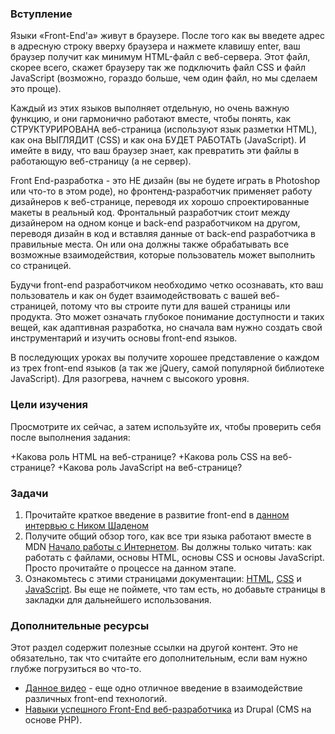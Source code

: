 ### Вступление

Языки «Front-End'a» живут в браузере. После того как вы введете адрес в адресную строку вверху браузера и нажмете клавишу enter, ваш браузер получит как минимум HTML-файл с веб-сервера. Этот файл, скорее всего, скажет браузеру так же подключить файл CSS и файл JavaScript (возможно, гораздо больше, чем один файл, но мы сделаем это проще).

Каждый из этих языков выполняет отдельную, но очень важную функцию, и они гармонично работают вместе, чтобы понять, как СТРУКТУРИРОВАНА веб-страница (используют язык разметки HTML), как она ВЫГЛЯДИТ (CSS) и как она БУДЕТ РАБОТАТЬ (JavaScript). И имейте в виду, что ваш браузер знает, как превратить эти файлы в работающую веб-страницу (а не сервер).

Front End-разработка - это НЕ дизайн (вы не будете играть в Photoshop или что-то в этом роде), но фронтенд-разработчик применяет работу дизайнеров к веб-странице, переводя их хорошо спроектированные макеты в реальный код. Фронтальный разработчик стоит между дизайнером на одном конце и back-end разработчиком на другом, переводя дизайн в код и вставляя данные от back-end разработчика в правильные места. Он или она должны также обрабатывать все возможные взаимодействия, которые пользователь может выполнить со страницей.

Будучи front-end разработчиком необходимо четко осознавать, кто ваш пользователь и как он будет взаимодействовать с вашей веб-страницей, потому что вы строите пути для вашей страницы или продукта. Это может означать глубокое понимание доступности и таких вещей, как адаптивная разработка, но сначала вам нужно создать свой инструментарий и изучить основы front-end языков.

В последующих уроках вы получите хорошее представление о каждом из трех front-end языков (а так же jQuery, самой популярной библиотеке JavaScript). Для разогрева, начнем с высокого уровня.

### Цели изучения

Просмотрите их сейчас, а затем используйте их, чтобы проверить себя после выполнения задания:

+Какова роль HTML на веб-странице?
+Какова роль CSS на веб-странице?
+Какова роль JavaScript на веб-странице?

### Задачи

<div class="lesson-content__panel" markdown="1">

  1. Прочитайте краткое введение в развитие front-end в [данном интервью с Ником Шаденом](https://generalassemb.ly/blog/what-is-front-end-web-development)
  2. Получите общий обзор того, как все три языка работают вместе в MDN [Начало работы с Интернетом](https://developer.mozilla.org/ru/docs/Learn/Getting_started_with_the_web). Вы должны только читать: как работать с файлами, основы HTML, основы CSS и основы JavaScript. Просто прочитайте о процессе на данном этапе.
  3. Ознакомьтесь с этими страницами документации: [HTML](https://developer.mozilla.org/ru/docs/Web/HTML/Element), [CSS](https://developer.mozilla.org/ru/docs/Web/CSS/Reference#Keyword_index) и [JavaScript](https://developer.mozilla.org/ru/docs/Web/JavaScript/Reference). Вы еще не поймете, что там есть, но добавьте страницы в закладки для дальнейшего использования.

</div>

### Дополнительные ресурсы

Этот раздел содержит полезные ссылки на другой контент. Это не обязательно, так что считайте его дополнительным, если вам нужно глубже погрузиться во что-то.

* [Данное видео](https://www.youtube.com/watch?v=BANChTkxYYY&list=PLwqG3V3cExWpCgHOcLEKg6z-InpjHr7MB) - еще одно отличное введение в взаимодействие различных front-end технологий.
* [Навыки успешного Front-End веб-разработчика](https://web.archive.org/web/20151110193658/https://www.drupal.org/node/1245650) из Drupal (CMS на основе PHP).